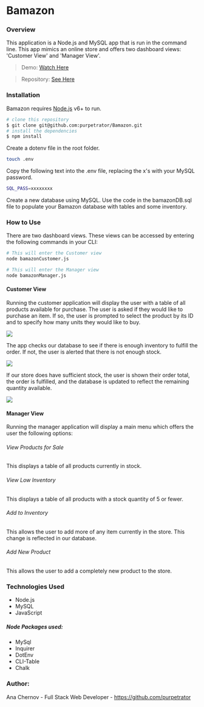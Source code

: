 # Bamazon

### Overview

This application is a Node.js and MySQL app that is run in the command line. This app mimics an online store and offers two dashboard views: 'Customer View' and 'Manager View'.

> Demo: [Watch Here](https://#)

> Repository: [See Here](https://github.com/purpetrator/Bamazon)

### Installation

Bamazon requires [Node.js](https://nodejs.org/) v6+ to run.

```sh
# clone this repository
$ git clone git@github.com:purpetrator/Bamazon.git
# install the dependencies
$ npm install
```

Create a dotenv file in the root folder.

```sh
touch .env
```

Copy the following text into the .env file, replacing the x's with your MySQL password.

```sh
SQL_PASS=xxxxxxxx
```

Create a new database using MySQL. Use the code in the bamazonDB.sql file to populate your Bamazon database with tables and some inventory.

### How to Use

There are two dashboard views. These views can be accessed by entering the following commands in your CLI:

```sh
# This will enter the Customer view
node bamazonCustomer.js

# This will enter the Manager view
node bamazonManager.js
```

#### Customer View

Running the customer application will display the user with a table of all products available for purchase.
The user is asked if they would like to purchase an item. If so, the user is prompted to select the product by its ID and to specify how many units they would like to buy.

![](https://i.imgur.com/BQLq0ij.png)

The app checks our database to see if there is enough inventory to fulfill the order. If not, the user is alerted that there is not enough stock.

![](https://i.imgur.com/Kohdga3.png)

If our store does have sufficient stock, the user is shown their order total, the order is fulfilled, and the database is updated to reflect the remaining quantity available.

![](https://i.imgur.com/DuB5dRc.png)

#### Manager View

Running the manager application will display a main menu which offers the user the following options:

###### View Products for Sale

This displays a table of all products currently in stock.

###### View Low Inventory

This displays a table of all products with a stock quantity of 5 or fewer.

###### Add to Inventory

This allows the user to add more of any item currently in the store. This change is reflected in our database.

###### Add New Product

This allows the user to add a completely new product to the store.

### Technologies Used

- Node.js
- MySQL
- JavaScript

##### Node Packages used:

- MySql
- Inquirer
- DotEnv
- CLI-Table
- Chalk

### Author:

Ana Chernov - Full Stack Web Developer - https://github.com/purpetrator
